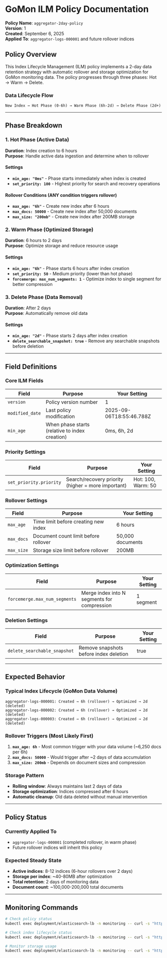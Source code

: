 # GoMon ILM Policy Documentation

**Policy Name**: `aggregator-2day-policy`  
**Version**: 1  
**Created**: September 6, 2025  
**Applied To**: `aggregator-logs-000001` and future rollover indices  

## Policy Overview

This Index Lifecycle Management (ILM) policy implements a 2-day data retention strategy with automatic rollover and storage optimization for GoMon monitoring data. The policy progresses through three phases: Hot → Warm → Delete.

### Data Lifecycle Flow
```
New Index → Hot Phase (0-6h) → Warm Phase (6h-2d) → Delete Phase (2d+)
```

---

## Phase Breakdown

### 1. Hot Phase (Active Data)
**Duration**: Index creation to 6 hours  
**Purpose**: Handle active data ingestion and determine when to rollover

#### Settings
- **`min_age: "0ms"`** - Phase starts immediately when index is created
- **`set_priority: 100`** - Highest priority for search and recovery operations

#### Rollover Conditions (ANY condition triggers rollover)
- **`max_age: "6h"`** - Create new index after 6 hours
- **`max_docs: 50000`** - Create new index after 50,000 documents  
- **`max_size: "200mb"`** - Create new index after 200MB storage

### 2. Warm Phase (Optimized Storage)
**Duration**: 6 hours to 2 days  
**Purpose**: Optimize storage and reduce resource usage

#### Settings
- **`min_age: "6h"`** - Phase starts 6 hours after index creation
- **`set_priority: 50`** - Medium priority (lower than hot phase)
- **`forcemerge: max_num_segments: 1`** - Optimize index to single segment for better compression

### 3. Delete Phase (Data Removal)
**Duration**: After 2 days  
**Purpose**: Automatically remove old data

#### Settings  
- **`min_age: "2d"`** - Phase starts 2 days after index creation
- **`delete_searchable_snapshot: true`** - Remove any searchable snapshots before deletion

---

## Field Definitions

### Core ILM Fields

| Field | Purpose | Your Setting |
|-------|---------|--------------|
| `version` | Policy version number | 1 |
| `modified_date` | Last policy modification | 2025-09-06T18:55:46.788Z |
| `min_age` | When phase starts (relative to index creation) | 0ms, 6h, 2d |

### Priority Settings

| Field | Purpose | Your Setting |
|-------|---------|--------------|
| `set_priority.priority` | Search/recovery priority (higher = more important) | Hot: 100, Warm: 50 |

### Rollover Settings

| Field | Purpose | Your Setting |
|-------|---------|--------------|
| `max_age` | Time limit before creating new index | 6 hours |
| `max_docs` | Document count limit before rollover | 50,000 documents |
| `max_size` | Storage size limit before rollover | 200MB |

### Optimization Settings

| Field | Purpose | Your Setting |
|-------|---------|--------------|
| `forcemerge.max_num_segments` | Merge index into N segments for compression | 1 segment |

### Deletion Settings

| Field | Purpose | Your Setting |
|-------|---------|--------------|
| `delete_searchable_snapshot` | Remove snapshots before index deletion | true |

---

## Expected Behavior

### Typical Index Lifecycle (GoMon Data Volume)
```
aggregator-logs-000001: Created → 6h (rollover) → Optimized → 2d (deleted)
aggregator-logs-000002: Created → 6h (rollover) → Optimized → 2d (deleted)
aggregator-logs-000003: Created → 6h (rollover) → Optimized → 2d (deleted)
```

### Rollover Triggers (Most Likely First)
1. **`max_age: 6h`** - Most common trigger with your data volume (~6,250 docs per 6h)
2. **`max_docs: 50000`** - Would trigger after ~2 days of data accumulation
3. **`max_size: 200mb`** - Depends on document sizes and compression

### Storage Pattern
- **Rolling window**: Always maintains last 2 days of data
- **Storage optimization**: Indices compressed after 6 hours
- **Automatic cleanup**: Old data deleted without manual intervention

---

## Policy Status

### Currently Applied To
- `aggregator-logs-000001` (completed rollover, in warm phase)
- Future rollover indices will inherit this policy

### Expected Steady State
- **Active indices**: 8-12 indices (6-hour rollovers over 2 days)
- **Storage per index**: ~40-80MB after optimization
- **Total retention**: 2 days of monitoring data
- **Document count**: ~100,000-200,000 total documents

---

## Monitoring Commands

```bash
# Check policy status
kubectl exec deployment/elasticsearch-lb -n monitoring -- curl -s "http://localhost:9200/_ilm/policy/aggregator-2day-policy?pretty"

# Check index lifecycle status  
kubectl exec deployment/elasticsearch-lb -n monitoring -- curl -s "http://localhost:9200/aggregator-logs*/_ilm/explain" | jq '.indices[] | {index: .index, phase: .phase, action: .action}'

# Monitor storage usage
kubectl exec deployment/elasticsearch-lb -n monitoring -- curl -s "http://localhost:9200/_cat/indices/aggregator-logs*?v&h=index,docs.count,store.size,creation.date.string&s=creation.date"
```